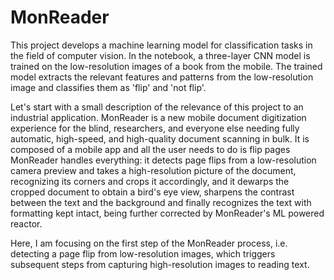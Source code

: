 # MonReader

This project develops a machine learning model for classification tasks in the field of computer vision. In the notebook, a three-layer CNN model is trained on the low-resolution images of a book from the mobile. The trained model extracts the relevant features and patterns from the low-resolution image and classifies them as 'flip' and 'not flip'.

Let's start with a small description of the relevance of this project to an industrial application. MonReader is a new mobile document digitization experience for the blind, researchers, and everyone else needing fully automatic, high-speed, and high-quality document scanning in bulk. It is composed of a mobile app and all the user needs to do is flip pages MonReader handles everything: it detects page flips from a low-resolution camera preview and takes a high-resolution picture of the document, recognizing its corners and crops it accordingly, and it dewarps the cropped document to obtain a bird's eye view, sharpens the contrast between the text and the background and finally recognizes the text with formatting kept intact, being further corrected by MonReader's ML powered reactor.

Here, I am focusing on the first step of the MonReader process, i.e. detecting a page flip from low-resolution images, which triggers subsequent steps from capturing high-resolution images to reading text.

